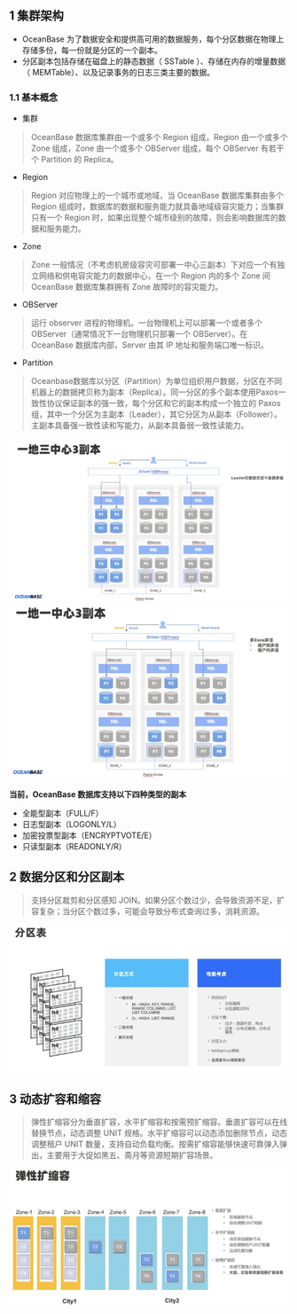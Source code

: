 ## 1 集群架构

- OceanBase 为了数据安全和提供高可用的数据服务，每个分区数据在物理上存储多份，每一份就是分区的一个副本。
- 分区副本包括存储在磁盘上的静态数据（ SSTable ）、存储在内存的增量数据（ MEMTable）、以及记录事务的日志三类主要的数据。

### 1.1 基本概念

- 集群

> OceanBase 数据库集群由一个或多个 Region 组成，Region 由一个或多个 Zone 组成，Zone 由一个或多个 OBServer 组成，每个 OBServer 有若干个 Partition 的 Replica。

- Region

> Region 对应物理上的一个城市或地域，当 OceanBase 数据库集群由多个 Region 组成时，数据库的数据和服务能力就具备地域级容灾能力；当集群只有一个 Region 时，如果出现整个城市级别的故障，则会影响数据库的数据和服务能力。

- Zone

> Zone 一般情况（不考虑机房级容灾可部署一中心三副本）下对应一个有独立网络和供电容灾能力的数据中心，在一个 Region 内的多个 Zone 间 OceanBase 数据库集群拥有 Zone 故障时的容灾能力。

- OBServer

> 运行 observer 进程的物理机。一台物理机上可以部署一个或者多个 OBServer（通常情况下一台物理机只部署一个 OBServer）。在 OceanBase 数据库内部，Server 由其 IP 地址和服务端口唯一标识。

- Partition

> Oceanbase数据库以分区（Partition）为单位组织用户数据，分区在不同机器上的数据拷贝称为副本（Replica）。同一分区的多个副本使用Paxos一致性协议保证副本的强一致，每个分区和它的副本构成一个独立的 Paxos 组，其中一个分区为主副本（Leader），其它分区为从副本（Follower）。主副本具备强一致性读和写能力，从副本具备弱一致性读能力。

![](img/分区1.png)
![](img/分区2.png)

**当前，OceanBase 数据库支持以下四种类型的副本**

* 全能型副本（FULL/F）
* 日志型副本（LOGONLY/L）
* 加密投票型副本（ENCRYPTVOTE/E）
* 只读型副本（READONLY/R）

## 2 数据分区和分区副本

> 支持分区裁剪和分区感知 JOIN。如果分区个数过少，会导致资源不足，扩容复杂；当分区个数过多，可能会导致分布式查询过多，消耗资源。

![](img/分区表.png)

## 3 动态扩容和缩容

> 弹性扩缩容分为垂直扩容，水平扩缩容和按需预扩缩容。垂直扩容可以在线替换节点，动态调整 UNIT 规格。水平扩缩容可以动态添加删除节点，动态调整租户 UNIT 数量，支持自动负载均衡。按需扩缩容能够快速可靠弹入弹出，主要用于大促如黑五、斋月等资源短期扩容场景。

![](img/缩容.png)
